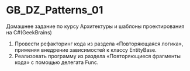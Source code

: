 # GB_DZ_Patterns_01
Домашнее задание по курсу Архитектуры и шаблоны проектирования на C#(GeekBrains)

1. Провести рефакторинг кода из раздела «Повторяющаяся логика», применяя внедрение зависимостей к классу EntityBase.
2. Реализовать программу из раздела «Повторяющиеся фрагменты кода» с помощью делегата Func.
